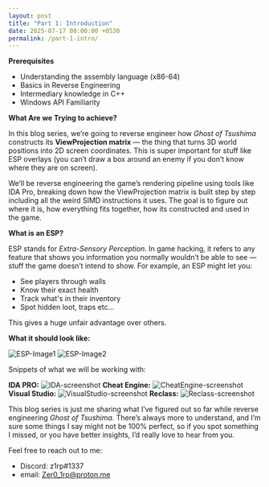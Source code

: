 ```yaml
---
layout: post
title: "Part 1: Introduction"
date: 2025-07-17 00:00:00 +0530
permalink: /part-1-intro/
---
```


**Prerequisites**
- Understanding the assembly language (x86-64)
- Basics in Reverse Engineering
- Intermediary knowledge in C++ 
- Windows API Familiarity

**What Are we Trying to achieve?**

In this blog series, we’re going to reverse engineer how _Ghost of Tsushima_ constructs its **ViewProjection matrix** — the thing that turns 3D world positions into 2D screen coordinates. This is super important for stuff like ESP overlays (you can’t draw a box around an enemy if you don’t know where they are on screen).

We’ll be reverse engineering the game’s rendering pipeline using tools like IDA Pro, breaking down how the ViewProjection matrix is built step by step including all the weird SIMD instructions it uses. The goal is to figure out where it is, how everything fits together, how its constructed and used in the game.

**What is an ESP?**

ESP stands for _Extra-Sensory Perception_. In game hacking, it refers to any feature that shows you information you normally wouldn’t be able to see — stuff the game doesn’t intend to show.
For example, an ESP might let you:
- See players through walls
- Know their exact health
- Track what's in their inventory
- Spot hidden loot, traps etc...

This gives a huge unfair advantage over others.

**What it should look like:**

![ESP-Image1](/ViewProj-Blog/assets/images/GotEsp-1.png)
![ESP-Image2](/ViewProj-Blog/assets/images/GotEsp-2.png)

Snippets of what we will be working with:

**IDA PRO:**
![IDA-screenshot](/ViewProj-Blog/assets/images/ida-view.png)
**Cheat Engine:**
![CheatEngine-screenshot](/ViewProj-Blog/assets/images/CheatEngine-view.png)
**Visual Studio:**
![VisualStudio-screenshot](/ViewProj-Blog/assets/images/VisualStudio-view.png)
**Reclass:**
![Reclass-screenshot](/ViewProj-Blog/assets/images/Reclass-view.png)

This blog series is just me sharing what I’ve figured out so far while reverse engineering _Ghost of Tsushima_. There’s always more to understand, and I’m sure some things I say might not be 100% perfect, so if you spot something I missed, or you have better insights, I’d really love to hear from you.

Feel free to reach out to me:
- Discord: z1rp#1337
- email: Zer0_1rp@proton.me  
